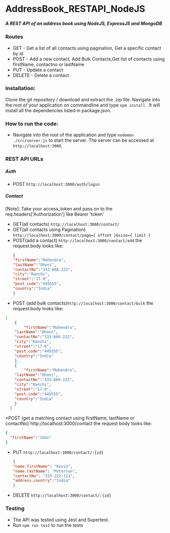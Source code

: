 # AddressBook_RESTAPI_NodeJS
##### A REST API of an address book using NodeJS, ExpressJS and MongoDB

### Routes
*	GET - Get a list of all contacts using pagination, Get a specific contact by id
*	POST - Add a new contact, Add Bulk Contacts,Get list of contacts using firstName, contactno or lastName
*	PUT - Update a contact
*	DELETE - Delete a contact

### Installation:
Clone the git repository / download and extract the .zip file. Navigate into the root of your application on commandline and type
`npm install` . It will install all the dependencies listed in package.json.

### How to run the code:
* Navigate into the root of the application and type `nodemon ./src/server.js` to start the server. The server can be accessed at `http://localhost:3000`, 

### REST API URLs
##### Auth
* POST	`http://localhost:3000/auth/login`

##### Contact
[Note]: Take your access_token and pass on to the req.headers['Authorization'] like Bearer 'token'
* GET(all contacts) `http://localhost:3000/contact/`
* GET(all contacts using Pagination) `http://localhost:3000/contact/page={ offset }&size={ limit }`
* POST(add a contact) `http://localhost:3000/contact/add` the request.body looks like:
	```json
	{
	"firstName":"Mahendra",
    "lastName":"Dhoni",
    "contactNo":"333-666-222",
    "city":"Ranchi",
    "street":"17-0",
    "post_code":"445555",
    "country":"India"
	}
	```
* POST (add bulk contacts)`http://localhost:3000/contact/bulk` the request.body looks like:
```json
[
	{
		"firstName":"Mahendra",
    "lastName":"Dhoni",
    "contactNo":"333-666-222",
    "city":"Ranchi",
    "street":"17-0",
    "post_code":"445555",
    "country":"India"
	},
	{
		"firstName":"Mahendra",
    "lastName":"Dhoni",
    "contactNo":"333-666-222",
    "city":"Ranchi",
    "street":"17-0",
    "post_code":"445555",
    "country":"India"
	}
  ]
```
*POST (get a matching contact using firstName, lastName or contactNo)`http://localhost:3000/contact the request body looks like:
```json
{
  "firstName":"John"
}

```
* PUT `http://localhost:3000/contact/:{id}`
	```json
	{
	"name.firstName": "Kevin",
	"name.lastName": "Peterson",
  "contactNo": "333-222-111",
  "address.country":"India"
  }
	```
  
* DELETE `http://localhost:3000/contact/:{id}`
  

### Testing 
* The API was tested using Jest and Supertest.
* Run `npm run test` to run the tests
